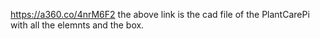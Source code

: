 https://a360.co/4nrM6F2
the above link is the cad file of the PlantCarePi with all the elemnts and the box. 
